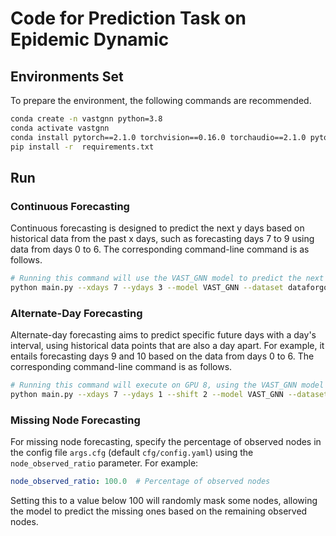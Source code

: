 # Code for Prediction Task on Epidemic Dynamic

## Environments Set
To prepare the environment, the following commands are recommended.

```bash
conda create -n vastgnn python=3.8
conda activate vastgnn
conda install pytorch==2.1.0 torchvision==0.16.0 torchaudio==2.1.0 pytorch-cuda=11.8 -c pytorch -c nvidia
pip install -r  requirements.txt
```

## Run

### Continuous Forecasting
Continuous forecasting is designed to predict the next y days based on historical data from the past x days, such as forecasting days 7 to 9 using data from days 0 to 6. The corresponding command-line command is as follows.
```bash
# Running this command will use the VAST_GNN model to predict the next 3 days of cases from the past 7 days on GPU 8, and save the results to the results/results_test/test/dataforge/ext_test1 directory
python main.py --xdays 7 --ydays 3 --model VAST_GNN --dataset dataforgood --device 8
```

### Alternate-Day Forecasting
Alternate-day forecasting aims to predict specific future days with a day's interval, using historical data points that are also a day apart. For example, it entails forecasting days 9 and 10 based on the data from days 0 to 6. The corresponding command-line command is as follows.
```bash
# Running this command will execute on GPU 8, using the VAST_GNN model to predict the third day's cases from the past 7 days, and save the results to the results/results_test/test/dataforge/ext_test1 directory
python main.py --xdays 7 --ydays 1 --shift 2 --model VAST_GNN --dataset dataforgood --result-dir test --exp test1 --device 8
```

### Missing Node Forecasting

For missing node forecasting, specify the percentage of observed nodes in the config file `args.cfg` (default `cfg/config.yaml`) using the `node_observed_ratio` parameter. For example:

```yaml
node_observed_ratio: 100.0  # Percentage of observed nodes
```

Setting this to a value below 100 will randomly mask some nodes, allowing the model to predict the missing ones based on the remaining observed nodes.